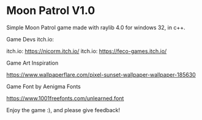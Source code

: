 # Moon Patrol V1.0
Simple Moon Patrol game made with raylib 4.0 for windows 32, in c++.

Game Devs itch.io:

itch.io: https://nicorm.itch.io/
itch.io: https://feco-games.itch.io/

Game Art Inspiration

https://www.wallpaperflare.com/pixel-sunset-wallpaper-wallpaper-185630

Game Font by Aenigma Fonts

https://www.1001freefonts.com/unlearned.font

Enjoy the game :), and please give feedback!
